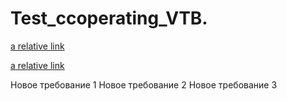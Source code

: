 # Test_ccoperating_VTB.

[a relative link](Untitled-2.md)

[a relative link](katalog1/file123.md)

Новое требование 1
Новое требование 2
Новое требование 3
